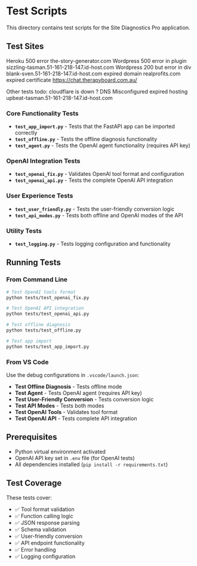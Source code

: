 # Test Scripts

This directory contains test scripts for the Site Diagnostics Pro application.

## Test Sites

Heroku 500 error the-story-generator.com
Wordpress 500 error in plugin sizzling-tasman.51-161-218-147.id-host.com 
Wordpress 200 but error in div blank-sven.51-161-218-147.id-host.com
expired domain realprofits.com
expired certificate https://chat.therapyboard.com.au/


Other tests todo:
cloudflare is down ?
DNS Misconfigured
expired hosting
upbeat-tasman.51-161-218-147.id-host.com





### Core Functionality Tests

- **`test_app_import.py`** - Tests that the FastAPI app can be imported correctly
- **`test_offline.py`** - Tests the offline diagnosis functionality
- **`test_agent.py`** - Tests the OpenAI agent functionality (requires API key)

### OpenAI Integration Tests

- **`test_openai_fix.py`** - Validates OpenAI tool format and configuration
- **`test_openai_api.py`** - Tests the complete OpenAI API integration

### User Experience Tests

- **`test_user_friendly.py`** - Tests the user-friendly conversion logic
- **`test_api_modes.py`** - Tests both offline and OpenAI modes of the API

### Utility Tests

- **`test_logging.py`** - Tests logging configuration and functionality

## Running Tests

### From Command Line

```bash
# Test OpenAI tools format
python tests/test_openai_fix.py

# Test OpenAI API integration
python tests/test_openai_api.py

# Test offline diagnosis
python tests/test_offline.py

# Test app import
python tests/test_app_import.py
```

### From VS Code

Use the debug configurations in `.vscode/launch.json`:

- **Test Offline Diagnosis** - Tests offline mode
- **Test Agent** - Tests OpenAI agent (requires API key)
- **Test User-Friendly Conversion** - Tests conversion logic
- **Test API Modes** - Tests both modes
- **Test OpenAI Tools** - Validates tool format
- **Test OpenAI API** - Tests complete API integration

## Prerequisites

- Python virtual environment activated
- OpenAI API key set in `.env` file (for OpenAI tests)
- All dependencies installed (`pip install -r requirements.txt`)

## Test Coverage

These tests cover:
- ✅ Tool format validation
- ✅ Function calling logic
- ✅ JSON response parsing
- ✅ Schema validation
- ✅ User-friendly conversion
- ✅ API endpoint functionality
- ✅ Error handling
- ✅ Logging configuration
